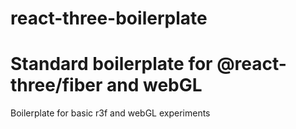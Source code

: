 # react-three-boilerplate


<h1>Standard boilerplate for @react-three/fiber and webGL</h1>


Boilerplate for basic r3f and webGL experiments
